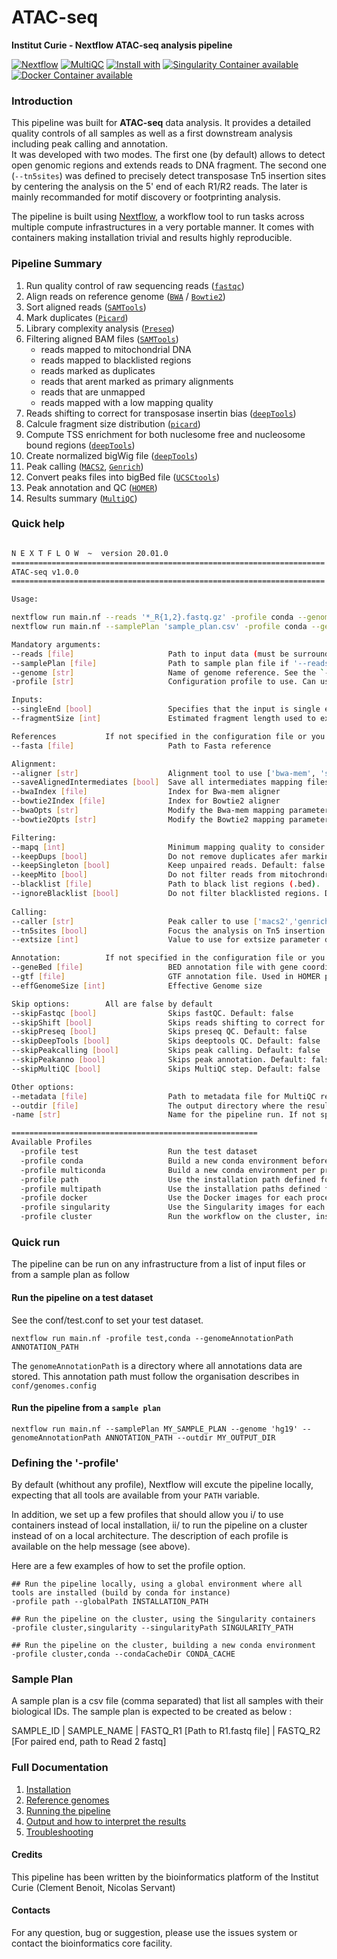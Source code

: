 # ATAC-seq

**Institut Curie - Nextflow ATAC-seq analysis pipeline**

[![Nextflow](https://img.shields.io/badge/nextflow-%E2%89%A50.32.0-brightgreen.svg)](https://www.nextflow.io/)
[![MultiQC](https://img.shields.io/badge/MultiQC-1.9-blue.svg)](https://multiqc.info/)
[![Install with](https://anaconda.org/anaconda/conda-build/badges/installer/conda.svg)](https://conda.anaconda.org/anaconda)
[![Singularity Container available](https://img.shields.io/badge/singularity-available-7E4C74.svg)](https://singularity.lbl.gov/)
[![Docker Container available](https://img.shields.io/badge/docker-available-003399.svg)](https://www.docker.com/)

### Introduction

This pipeline was built for **ATAC-seq** data analysis. It provides a detailed quality controls of all samples as well as a first downstream analysis including peak calling
and annotation.  
It was developed with two modes. The first one (by default) allows to detect open genomic regions and extends reads to DNA fragment.
The second one (`--tn5sites`) was defined to precisely detect transposase Tn5 insertion sites by centering the analysis on the 5' end of each R1/R2 reads.
The later is mainly recommanded for motif discovery or footprinting analysis.

The pipeline is built using [Nextflow](https://www.nextflow.io), a workflow tool to run tasks across multiple compute infrastructures in a very portable manner. 
It comes with containers making installation trivial and results highly reproducible.

### Pipeline Summary

1. Run quality control of raw sequencing reads ([`fastqc`](https://www.bioinformatics.babraham.ac.uk/projects/fastqc/))
2. Align reads on reference genome ([`BWA`](http://bio-bwa.sourceforge.net/) / [`Bowtie2`](http://bowtie-bio.sourceforge.net/bowtie2/index.shtml))
3. Sort aligned reads ([`SAMTools`](http://www.htslib.org/))
4. Mark duplicates ([`Picard`](https://broadinstitute.github.io/picard/))
5. Library complexity analysis ([`Preseq`](http://smithlabresearch.org/software/preseq/))
6. Filtering aligned BAM files ([`SAMTools`](http://www.htslib.org/))
   - reads mapped to mitochondrial DNA
   - reads mapped to blacklisted regions
   - reads marked as duplicates
   - reads that arent marked as primary alignments
   - reads that are unmapped
   - reads mapped with a low mapping quality
7. Reads shifting to correct for transposase insertin bias ([`deepTools`](https://deeptools.readthedocs.io/en/develop/index.html))
8. Calcule fragment size distribution ([`picard`](https://gatk.broadinstitute.org/hc/en-us/articles/360037055772-CollectInsertSizeMetrics-Picard-))
9. Compute TSS enrichment for both nuclesome free and nucleosome bound regions ([`deepTools`](https://deeptools.readthedocs.io/en/develop/index.html))
10. Create normalized bigWig file ([`deepTools`](https://deeptools.readthedocs.io/en/develop/index.html))
11. Peak calling ([`MACS2`](https://github.com/taoliu/MACS), [`Genrich`](https://github.com/jsh58/Genrich))
12. Convert peaks files into bigBed file ([`UCSCtools`](http://hgdownload.soe.ucsc.edu/admin/exe/))
13. Peak annotation and QC ([`HOMER`](http://homer.ucsd.edu/homer/ngs/annotation.html))
14. Results summary ([`MultiQC`](https://multiqc.info/))

### Quick help

```bash

N E X T F L O W  ~  version 20.01.0
======================================================================
ATAC-seq v1.0.0
======================================================================

Usage:

nextflow run main.nf --reads '*_R{1,2}.fastq.gz' -profile conda --genomeAnnotationPath '/data/annotations/pipelines' --genome 'hg19'
nextflow run main.nf --samplePlan 'sample_plan.csv' -profile conda --genomeAnnotationPath '/data/annotations/pipelines' --genome 'hg19'

Mandatory arguments:
--reads [file]                     Path to input data (must be surrounded with quotes)
--samplePlan [file]                Path to sample plan file if '--reads' is not specified
--genome [str]                     Name of genome reference. See the `--genomeAnnotationPath` to defined the annotations path
-profile [str]                     Configuration profile to use. Can use multiple (comma separated)

Inputs:
--singleEnd [bool]                 Specifies that the input is single end reads
--fragmentSize [int]               Estimated fragment length used to extend single-end reads. Default: 200

References           If not specified in the configuration file or you wish to overwrite any of the references given by the --genome field
--fasta [file]                     Path to Fasta reference

Alignment:
--aligner [str]                    Alignment tool to use ['bwa-mem', 'star', 'bowtie2']. Default: 'bwa-mem'
--saveAlignedIntermediates [bool]  Save all intermediates mapping files. Default: false
--bwaIndex [file]                  Index for Bwa-mem aligner
--bowtie2Index [file]              Index for Bowtie2 aligner
--bwaOpts [str]                    Modify the Bwa-mem mapping parameters
--bowtie2Opts [str]                Modify the Bowtie2 mapping parameters

Filtering:
--mapq [int]                       Minimum mapping quality to consider. Default: false
--keepDups [bool]                  Do not remove duplicates afer marking. Default: false
--keepSingleton [bool]             Keep unpaired reads. Default: false
--keepMito [bool]                  Do not filter reads from mitochrondrial chromosomal. Default: false
--blacklist [file]                 Path to black list regions (.bed).
--ignoreBlacklist [bool]           Do not filter blacklisted regions. Default: false
  
Calling:
--caller [str]                     Peak caller to use ['macs2','genrich']. Several tools can be specified (comma separated). Default: 'macs2'
--tn5sites [bool]                  Focus the analysis on Tn5 insertion sites (ie. work at the reads level and not at the fragment one). Default: false
--extsize [int]                    Value to use for extsize parameter during Macs calling. Shift parameter will be set up as extsize/2. Default: 73

Annotation:          If not specified in the configuration file or you wish to overwrite any of the references given by the --genome field
--geneBed [file]                   BED annotation file with gene coordinate.
--gtf [file]                       GTF annotation file. Used in HOMER peak annotation
--effGenomeSize [int]              Effective Genome size

Skip options:        All are false by default
--skipFastqc [bool]                Skips fastQC. Default: false
--skipShift [bool]                 Skips reads shifting to correct for transposase bias. Default: false
--skipPreseq [bool]                Skips preseq QC. Default: false
--skipDeepTools [bool]             Skips deeptools QC. Default: false
--skipPeakcalling [bool]           Skips peak calling. Default: false
--skipPeakanno [bool]              Skips peak annotation. Default: false
--skipMultiQC [bool]               Skips MultiQC step. Default: false

Other options:
--metadata [file]                  Path to metadata file for MultiQC report
--outdir [file]                    The output directory where the results will be saved
-name [str]                        Name for the pipeline run. If not specified, Nextflow will automatically generate a random mnemonic.

=======================================================
Available Profiles
  -profile test                    Run the test dataset
  -profile conda                   Build a new conda environment before running the pipeline. Use `--condaCacheDir` to define the conda cache path
  -profile multiconda              Build a new conda environment per process before running the pipeline. Use `--condaCacheDir` to define the conda cache path
  -profile path                    Use the installation path defined for all tools. Use `--globalPath` to define the insallation path
  -profile multipath               Use the installation paths defined for each tool. Use `--globalPath` to define the insallation path
  -profile docker                  Use the Docker images for each process
  -profile singularity             Use the Singularity images for each process. Use `--singularityPath` to define the insallation path
  -profile cluster                 Run the workflow on the cluster, instead of locally

```

### Quick run

The pipeline can be run on any infrastructure from a list of input files or from a sample plan as follow

#### Run the pipeline on a test dataset

See the conf/test.conf to set your test dataset.

```
nextflow run main.nf -profile test,conda --genomeAnnotationPath ANNOTATION_PATH

```

The `genomeAnnotationPath` is a directory where all annotations data are stored. This annotation path must follow the organisation
describes in `conf/genomes.config`

#### Run the pipeline from a `sample plan`

```
nextflow run main.nf --samplePlan MY_SAMPLE_PLAN --genome 'hg19' --genomeAnnotationPath ANNOTATION_PATH --outdir MY_OUTPUT_DIR

```

### Defining the '-profile'

By default (whithout any profile), Nextflow will excute the pipeline locally, expecting that all tools are available from your `PATH` variable.

In addition, we set up a few profiles that should allow you i/ to use containers instead of local installation, ii/ to run the pipeline on a cluster instead of on a local architecture.
The description of each profile is available on the help message (see above).

Here are a few examples of how to set the profile option.

```
## Run the pipeline locally, using a global environment where all tools are installed (build by conda for instance)
-profile path --globalPath INSTALLATION_PATH

## Run the pipeline on the cluster, using the Singularity containers
-profile cluster,singularity --singularityPath SINGULARITY_PATH

## Run the pipeline on the cluster, building a new conda environment
-profile cluster,conda --condaCacheDir CONDA_CACHE

```

### Sample Plan

A sample plan is a csv file (comma separated) that list all samples with their biological IDs.
The sample plan is expected to be created as below :

SAMPLE_ID | SAMPLE_NAME | FASTQ_R1 [Path to R1.fastq file] | FASTQ_R2 [For paired end, path to Read 2 fastq]

### Full Documentation

1. [Installation](docs/installation.md)
2. [Reference genomes](docs/reference_genomes.md)
3. [Running the pipeline](docs/usage.md)
4. [Output and how to interpret the results](docs/output.md)
5. [Troubleshooting](docs/troubleshooting.md)

#### Credits

This pipeline has been written by the bioinformatics platform of the Institut Curie (Clement Benoit, Nicolas Servant)

#### Contacts

For any question, bug or suggestion, please use the issues system or contact the bioinformatics core facility.

